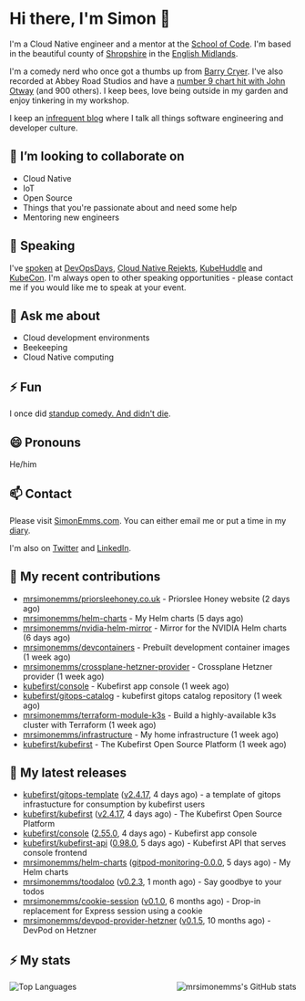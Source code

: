 # Hi there, I'm Simon 👋

I'm a Cloud Native engineer and a mentor at the [School of Code](https://www.schoolofcode.co.uk).
I'm based in the beautiful county of [Shropshire](https://en.wikipedia.org/wiki/Shropshire)
in the [English Midlands](https://en.wikipedia.org/wiki/Midlands).

I'm a comedy nerd who once got a thumbs up from [Barry Cryer](https://en.wikipedia.org/wiki/Barry_Cryer).
I've also recorded at Abbey Road Studios and have a [number 9 chart hit with John
Otway](https://www.youtube.com/watch?v=3BwOyVIlupg&ab_channel=JohnOtway) (and 900
others). I keep bees, love being outside in my garden and enjoy tinkering in my
workshop.

I keep an [infrequent blog](https://www.simonemms.com/blog) where I talk all
things software engineering and developer culture.

## 👯 I’m looking to collaborate on

- Cloud Native
- IoT
- Open Source
- Things that you're passionate about and need some help
- Mentoring new engineers

## 🎤 Speaking

I've [spoken](https://www.simonemms.com/speaking) at [DevOpsDays](https://devopsdays.org/),
[Cloud Native Rejekts](https://cloud-native.rejekts.io/), [KubeHuddle](https://kubehuddle.com)
and [KubeCon](https://www.cncf.io/kubecon-cloudnativecon-events/). I'm always
open to other speaking opportunities - please contact me if you would like me to
speak at your event.

## 💬 Ask me about

- Cloud development environments
- Beekeeping
- Cloud Native computing

## ⚡ Fun

I once did [standup comedy. And didn't die](https://www.youtube.com/watch?v=iy1EvJXH2ks&ab_channel=SimonEmms).

## 😄 Pronouns

He/him

## 📫 Contact

Please visit [SimonEmms.com](https://www.simonemms.com). You can either email me
or put a time in my [diary](https://diary.simonemms.com).

I'm also on [Twitter](https://twitter/theshroppiebeek) and [LinkedIn](https://www.linkedin.com/in/simonemms).

## 👷 My recent contributions
- [mrsimonemms/priorsleehoney.co.uk](https://github.com/mrsimonemms/priorsleehoney.co.uk) - Priorslee Honey website
  (2 days ago)
- [mrsimonemms/helm-charts](https://github.com/mrsimonemms/helm-charts) - My Helm charts
  (5 days ago)
- [mrsimonemms/nvidia-helm-mirror](https://github.com/mrsimonemms/nvidia-helm-mirror) - Mirror for the NVIDIA Helm charts
  (6 days ago)
- [mrsimonemms/devcontainers](https://github.com/mrsimonemms/devcontainers) - Prebuilt development container images
  (1 week ago)
- [mrsimonemms/crossplane-hetzner-provider](https://github.com/mrsimonemms/crossplane-hetzner-provider) - Crossplane Hetzner provider
  (1 week ago)
- [kubefirst/console](https://github.com/kubefirst/console) - Kubefirst app console
  (1 week ago)
- [kubefirst/gitops-catalog](https://github.com/kubefirst/gitops-catalog) - kubefirst gitops catalog repository
  (1 week ago)
- [mrsimonemms/terraform-module-k3s](https://github.com/mrsimonemms/terraform-module-k3s) - Build a highly-available k3s cluster with Terraform
  (1 week ago)
- [mrsimonemms/infrastructure](https://github.com/mrsimonemms/infrastructure) - My home infrastructure
  (1 week ago)
- [kubefirst/kubefirst](https://github.com/kubefirst/kubefirst) - The Kubefirst Open Source Platform
  (1 week ago)

## 🔭 My latest releases
- [kubefirst/gitops-template](https://github.com/kubefirst/gitops-template) ([v2.4.17](https://github.com/kubefirst/gitops-template/releases/tag/v2.4.17),
  4 days ago) - a template of gitops infrastucture for consumption by kubefirst users
- [kubefirst/kubefirst](https://github.com/kubefirst/kubefirst) ([v2.4.17](https://github.com/kubefirst/kubefirst/releases/tag/v2.4.17),
  4 days ago) - The Kubefirst Open Source Platform
- [kubefirst/console](https://github.com/kubefirst/console) ([2.55.0](https://github.com/kubefirst/console/releases/tag/2.55.0),
  4 days ago) - Kubefirst app console
- [kubefirst/kubefirst-api](https://github.com/kubefirst/kubefirst-api) ([0.98.0](https://github.com/kubefirst/kubefirst-api/releases/tag/0.98.0),
  5 days ago) - Kubefirst API that serves console frontend
- [mrsimonemms/helm-charts](https://github.com/mrsimonemms/helm-charts) ([gitpod-monitoring-0.0.0](https://github.com/mrsimonemms/helm-charts/releases/tag/gitpod-monitoring-0.0.0),
  5 days ago) - My Helm charts
- [mrsimonemms/toodaloo](https://github.com/mrsimonemms/toodaloo) ([v0.2.3](https://github.com/mrsimonemms/toodaloo/releases/tag/v0.2.3),
  1 month ago) - Say goodbye to your todos
- [mrsimonemms/cookie-session](https://github.com/mrsimonemms/cookie-session) ([v0.1.0](https://github.com/mrsimonemms/cookie-session/releases/tag/v0.1.0),
  6 months ago) - Drop-in replacement for Express session using a cookie
- [mrsimonemms/devpod-provider-hetzner](https://github.com/mrsimonemms/devpod-provider-hetzner) ([v0.1.5](https://github.com/mrsimonemms/devpod-provider-hetzner/releases/tag/v0.1.5),
  10 months ago) - DevPod on Hetzner

## ⚡ My stats

<img
  align="right"
  alt="mrsimonemms's GitHub stats"
  src="https://github-readme-stats.vercel.app/api?username=mrsimonemms&count_private=1&show_icons=true&"
  />

![Top Languages](https://github-readme-stats.vercel.app/api/top-langs/?username=mrsimonemms)

